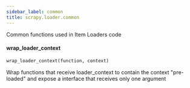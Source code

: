 ```yaml
---
sidebar_label: common
title: scrapy.loader.common
---
```


Common functions used in Item Loaders code

#### wrap\_loader\_context

```python
wrap_loader_context(function, context)
```

Wrap functions that receive loader_context to contain the context
&quot;pre-loaded&quot; and expose a interface that receives only one argument

